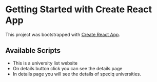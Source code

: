 # Getting Started with Create React App

This project was bootstrapped with [Create React App](https://github.com/facebook/create-react-app).

## Available Scripts

* This is a university list website
* On details button click you can see the details page
* In details page you will see the details of speciq universities.